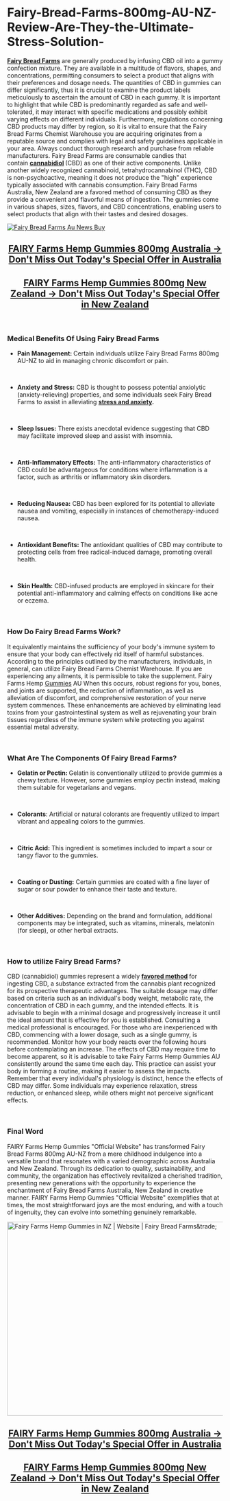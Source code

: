 # Fairy-Bread-Farms-800mg-AU-NZ-Review-Are-They-the-Ultimate-Stress-Solution-

<p><strong><a href="https://fairybreadfarms.com.au/">Fairy Bread Farms</a></strong>&nbsp;are generally produced by infusing CBD oil into a gummy confection mixture. They are available in a multitude of flavors, shapes, and concentrations, permitting consumers to select a product that aligns with their preferences and dosage needs. The quantities of CBD in gummies can differ significantly, thus it is crucial to examine the product labels meticulously to ascertain the amount of CBD in each gummy. It is important to highlight that while CBD is predominantly regarded as safe and well-tolerated, it may interact with specific medications and possibly exhibit varying effects on different individuals. Furthermore, regulations concerning CBD products may differ by region, so it is vital to ensure that the Fairy Bread Farms Chemist Warehouse you are acquiring originates from a reputable source and complies with legal and safety guidelines applicable in your area. Always conduct thorough research and purchase from reliable manufacturers. Fairy Bread Farms are consumable candies that contain&nbsp;<strong><a href="https://au-fairybreadfarms.com/">cannabidiol</a>&nbsp;</strong>(CBD) as one of their active components. Unlike another widely recognized cannabinoid, tetrahydrocannabinol (THC), CBD is non-psychoactive, meaning it does not produce the "high" experience typically associated with cannabis consumption. Fairy Bread Farms Australia, New Zealand are a favored method of consuming CBD as they provide a convenient and flavorful means of ingestion. The gummies come in various shapes, sizes, flavors, and CBD concentrations, enabling users to select products that align with their tastes and desired dosages.</p>
<p><a href="https://au-fairybreadfarms.com/get/fairy-au/"><img src="https://img1.wsimg.com/isteam/ip/047fead3-7e50-4e0b-81d0-079a23350e50/FAIRY%20Bread%20Farms%20Hemp%20Gummies%20AU%20buy.png" alt="Fairy Bread Farms Au News Buy" border="0" /></a></p>
<h2 style="text-align: center;"><strong><a href="https://au-fairybreadfarms.com/get/fairy-au/"><u>FAIRY Farms Hemp Gummies 800mg Australia -&gt; Don't Miss Out Today's Special Offer in Australia</u></a></strong></h2>
<h2 style="text-align: center;"><strong><a href="https://au-fairybreadfarms.com/get/fairy-nz/"><u>FAIRY Farms Hemp Gummies 800mg New Zealand -&gt; Don't Miss Out Today's Special Offer in New Zealand</u></a></strong></h2>
<p>&nbsp;</p>
<h3><strong>Medical Benefits Of Using Fairy Bread Farms</strong></h3>
<ul>
<li><strong>Pain Management:&nbsp;</strong>Certain individuals utilize Fairy Bread Farms 800mg AU-NZ to aid in managing chronic discomfort or pain.</li>
</ul>
<p>&nbsp;</p>
<ul>
<li><strong>Anxiety and Stress:</strong>&nbsp;CBD is thought to possess potential anxiolytic (anxiety-relieving) properties, and some individuals seek Fairy Bread Farms to assist in alleviating&nbsp;<strong><a href="https://fairybreadfarms.com.au/natures-remedy-fungi-remover/">stress and anxiety</a>.</strong></li>
</ul>
<p>&nbsp;</p>
<ul>
<li><strong>Sleep Issues:</strong>&nbsp;There exists anecdotal evidence suggesting that CBD may facilitate improved sleep and assist with insomnia.</li>
</ul>
<p>&nbsp;</p>
<ul>
<li><strong>Anti-Inflammatory Effects:</strong>&nbsp;The anti-inflammatory characteristics of CBD could be advantageous for conditions where inflammation is a factor, such as arthritis or inflammatory skin disorders.</li>
</ul>
<p>&nbsp;</p>
<ul>
<li><strong>Reducing Nausea:</strong>&nbsp;CBD has been explored for its potential to alleviate nausea and vomiting, especially in instances of chemotherapy-induced nausea.</li>
</ul>
<p>&nbsp;</p>
<ul>
<li><strong>Antioxidant Benefits:&nbsp;</strong>The antioxidant qualities of CBD may contribute to protecting cells from free radical-induced damage, promoting overall health.</li>
</ul>
<p>&nbsp;</p>
<ul>
<li><strong>Skin Health:</strong>&nbsp;CBD-infused products are employed in skincare for their potential anti-inflammatory and calming effects on conditions like acne or eczema.</li>
</ul>
<p>&nbsp;</p>
<h3><strong>How Do Fairy Bread Farms Work?&nbsp;</strong></h3>
<p>It equivalently maintains the sufficiency of your body's immune system to ensure that your body can effectively rid itself of harmful substances. According to the principles outlined by the manufacturers, individuals, in general, can utilize Fairy Bread Farms Chemist Warehouse. If you are experiencing any ailments, it is permissible to take the supplement. Fairy Farms Hemp&nbsp;<a href="https://foreverhemp.co.nz/fairy-bread-farms/">Gummies</a>&nbsp;AU When this occurs, robust regions for you, bones, and joints are supported, the reduction of inflammation, as well as alleviation of discomfort, and comprehensive restoration of your nerve system commences. These enhancements are achieved by eliminating lead toxins from your gastrointestinal system as well as rejuvenating your brain tissues regardless of the immune system while protecting you against essential metal adversity.</p>
<p>&nbsp;</p>
<h3><strong>What Are The Components Of Fairy Bread Farms?&nbsp;</strong></h3>
<ul>
<li><strong>Gelatin or Pectin:&nbsp;</strong>Gelatin is conventionally utilized to provide gummies a chewy texture. However, some gummies employ pectin instead, making them suitable for vegetarians and vegans.</li>
</ul>
<p>&nbsp;</p>
<ul>
<li><strong>Colorants</strong>: Artificial or natural colorants are frequently utilized to impart vibrant and appealing colors to the gummies.</li>
</ul>
<p>&nbsp;</p>
<ul>
<li><strong>Citric Acid:</strong>&nbsp;This ingredient is sometimes included to impart a sour or tangy flavor to the gummies.</li>
</ul>
<p>&nbsp;</p>
<ul>
<li><strong>Coating or Dusting:</strong>&nbsp;Certain gummies are coated with a fine layer of sugar or sour powder to enhance their taste and texture.</li>
</ul>
<p>&nbsp;</p>
<ul>
<li><strong>Other Additives:</strong>&nbsp;Depending on the brand and formulation, additional components may be integrated, such as vitamins, minerals, melatonin (for sleep), or other herbal extracts.</li>
</ul>
<p>&nbsp;</p>
<h3><strong>How to utilize Fairy Bread Farms?&nbsp;</strong></h3>
<p>CBD (cannabidiol) gummies represent a widely&nbsp;<strong><a href="https://fairybreadfarms.com.au/neuropure/">favored method</a>&nbsp;</strong>for ingesting CBD, a substance extracted from the cannabis plant recognized for its prospective therapeutic advantages. The suitable dosage may differ based on criteria such as an individual's body weight, metabolic rate, the concentration of CBD in each gummy, and the intended effects. It is advisable to begin with a minimal dosage and progressively increase it until the ideal amount that is effective for you is established. Consulting a medical professional is encouraged. For those who are inexperienced with CBD, commencing with a lower dosage, such as a single gummy, is recommended. Monitor how your body reacts over the following hours before contemplating an increase. The effects of CBD may require time to become apparent, so it is advisable to take Fairy Farms Hemp Gummies AU consistently around the same time each day. This practice can assist your body in forming a routine, making it easier to assess the impacts. Remember that every individual's physiology is distinct, hence the effects of CBD may differ. Some individuals may experience relaxation, stress reduction, or enhanced sleep, while others might not perceive significant effects.</p>
<p>&nbsp;</p>
<h3><strong>Final Word</strong></h3>
<p>FAIRY Farms Hemp Gummies "Official Website" has transformed Fairy Bread Farms 800mg AU-NZ from a mere childhood indulgence into a versatile brand that resonates with a varied demographic across Australia and New Zealand. Through its dedication to quality, sustainability, and community, the organization has effectively revitalized a cherished tradition, presenting new generations with the opportunity to experience the enchantment of Fairy Bread Farms Australia, New Zealand in creative manner. FAIRY Farms Hemp Gummies "Official Website" exemplifies that at times, the most straightforward joys are the most enduring, and with a touch of ingenuity, they can evolve into something genuinely remarkable.</p>
<p><a href="https://au-fairybreadfarms.com/get/fairy-au/"><img src="https://fairyfarmshempgummies.co.nz/wp-content/uploads/2024/10/Fairy-Bread-Farms.webp" alt="Fairy Farms Hemp Gummies in NZ | Website | Fairy Bread Farms&amp;trade;" width="901" height="452" border="0" /></a></p>
<h2 style="text-align: center;"><strong><a href="https://au-fairybreadfarms.com/get/fairy-au/"><u>FAIRY Farms Hemp Gummies 800mg Australia -&gt; Don't Miss Out Today's Special Offer in Australia</u></a></strong></h2>
<h2 style="text-align: center;"><strong><a href="https://au-fairybreadfarms.com/get/fairy-nz/"><u>FAIRY Farms Hemp Gummies 800mg New Zealand -&gt; Don't Miss Out Today's Special Offer in New Zealand</u></a></strong></h2>
